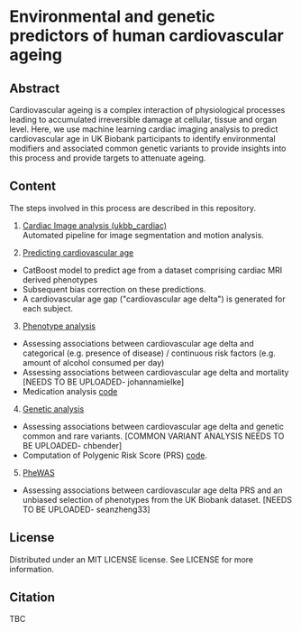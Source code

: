 # Environmental and genetic predictors of human cardiovascular ageing

## Abstract
Cardiovascular ageing is a complex interaction of physiological processes leading to accumulated irreversible damage at cellular, tissue and organ level. Here, we use machine learning cardiac imaging analysis to predict cardiovascular age in UK Biobank participants to identify environmental modifiers and associated common genetic variants to provide insights into this process and provide targets to attenuate ageing. 

## Content

The steps involved in this process are described in this repository.

1. [Cardiac Image analysis (ukbb_cardiac)](https://github.com/baiwenjia/ukbb_cardiac/tree/2b6d6371be9a666a41627926324030c31897f877)   
Automated pipeline for image segmentation and motion analysis.

2. [Predicting cardiovascular age](https://github.com/ImperialCollegeLondon/cardiovascular_ageing/tree/main/predicting%20cardiac%20age)
- CatBoost model to predict age from a dataset comprising cardiac MRI derived phenotypes
- Subsequent bias correction on these predictions. 
- A cardiovascular age gap ("cardiovascular age delta") is generated for each subject. 

3. [Phenotype analysis](https://github.com/ImperialCollegeLondon/cardiovascular_ageing/tree/main/phenotype%20analysis)
- Assessing associations between cardiovascular age delta and categorical (e.g. presence of disease) / continuous risk factors (e.g. amount of alcohol consumed per day) 
- Assessing associations between cardiovascular age delta and mortality [NEEDS TO BE UPLOADED- johannamielke]
- Medication analysis [code](https://github.com/ImperialCollegeLondon/cardiovascular_ageing/tree/main/self-rep-med-analysis)

4. [Genetic analysis](https://github.com/ImperialCollegeLondon/cardiovascular_ageing/tree/main/genetic%20analysis) 
- Assessing associations between cardiovascular age delta and genetic common and rare variants. [COMMON VARIANT ANALYSIS NEEDS TO BE UPLOADED- chbender]
- Computation of Polygenic Risk Score (PRS) [code](https://github.com/ImperialCollegeLondon/cardiovascular_ageing/tree/main/genetic%20analysis/prs).

5. [PheWAS](https://github.com/ImperialCollegeLondon/cardiovascular_ageing/tree/main/PheWAS)
- Assessing associations between cardiovascular age delta PRS and an unbiased selection of phenotypes from the UK Biobank dataset. [NEEDS TO BE UPLOADED- seanzheng33]

## License
Distributed under an MIT LICENSE license. See LICENSE for more information.

## Citation
TBC
